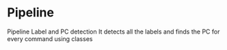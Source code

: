# Pipeline
Pipeline Label and PC detection
It detects all the labels and finds the PC for every command using classes
